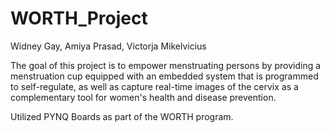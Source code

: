 # WORTH_Project
Widney Gay, Amiya Prasad, Victorja Mikelvicius

The goal of this project is to empower menstruating persons by providing a menstruation cup equipped with an embedded system that is programmed to self-regulate, as well as capture real-time images of the cervix as a complementary tool for women's health and disease prevention. 

Utilized PYNQ Boards as part of the WORTH program.
